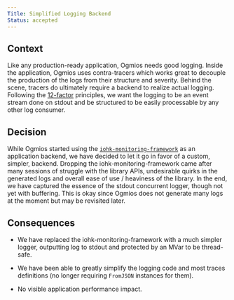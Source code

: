 ```yaml
---
Title: Simplified Logging Backend
Status: accepted
---
```


<!-- ADR template adapted from Michael Nygard's -->

## Context

<!-- What is the issue that we're seeing that is motivating this decision or change? -->

Like any production-ready application, Ogmios needs good logging. Inside the application, Ogmios uses contra-tracers which works great to decouple the production of the logs from their structure and severity. Behind the scene, tracers do ultimately require a backend to realize actual logging. Following the [12-factor](https://12factor.net/) principles, we want the logging to be an event stream done on stdout and be structured to be easily processable by any other log consumer. 

## Decision

<!-- What is the change that we're proposing and/or doing? -->

While Ogmios started using the [`iohk-monitoring-framework`](https://github.com/input-output-hk/iohk-monitoring-framework/) as an application backend, we have decided to let it go in favor of a custom, simpler, backend. Dropping the iohk-monitoring-framework came after many sessions of struggle with the library APIs, undesirable quirks in the generated logs and overall ease of use / heaviness of the library. In the end, we have captured the essence of the stdout concurrent logger, though not yet with buffering. This is okay since Ogmios does not generate many logs at the moment but may be revisited later.

## Consequences

<!-- What becomes easier or more difficult to do because of this change? -->

- We have replaced the iohk-monitoring-framework with a much simpler logger, outputting log to stdout and protected by an MVar to be thread-safe. 

- We have been able to greatly simplify the logging code and most traces definitions (no longer requiring `FromJSON` instances for them). 

- No visible application performance impact. 
